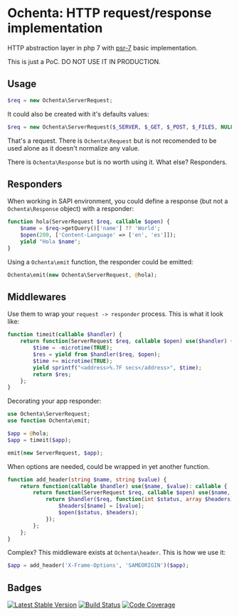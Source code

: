 Ochenta: HTTP request/response implementation
=============================================

HTTP abstraction layer in php 7 with [psr-7](http://www.php-fig.org/psr/psr-7/) basic implementation.

This is just a PoC. DO NOT USE IT IN PRODUCTION.

Usage
-----

```php
$req = new Ochenta\ServerRequest;
```

It could also be created with it's defaults values:

```php
$req = new Ochenta\ServerRequest($_SERVER, $_GET, $_POST, $_FILES, NULL);
```

That's a request. There is `Ochenta\Request` but is not recomended to be used alone as it doesn't normalize any value.

There is `Ochenta\Response` but is no worth using it. What else? Responders.

Responders
----------

When working in SAPI environment, you could define a response (but not a `Ochenta\Response` object) with a responder:

```php
function hola(ServerRequest $req, callable $open) {
    $name = $req->getQuery()['name'] ?? 'World';
    $open(200, ['Content-Language' => ['en', 'es']]);
    yield "Hola $name";
}
```

Using a `Ochenta\emit` function, the responder could be emitted:

```php
Ochenta\emit(new Ochenta\ServerRequest, @hola);
```

Middlewares
-----------

Use them to wrap your `request -> responder` process. This is what it look like:

```php
function timeit(callable $handler) {
    return function(ServerRequest $req, callable $open) use($handler) {
        $time = -microtime(TRUE);
        $res = yield from $handler($req, $open);
        $time += microtime(TRUE);
        yield sprintf("<address>%.7F secs</address>", $time);
        return $res;
    };
}
```

Decorating your app responder:

```php
use Ochenta\ServerRequest;
use function Ochenta\emit;

$app = @hola;
$app = timeit($app);

emit(new ServerRequest, $app);
```

When options are needed, could be wrapped in yet another function.

```php
function add_header(string $name, string $value) {
    return function(callable $handler) use($name, $value): callable {
        return function(ServerRequest $req, callable $open) use($name, $value, $handler) {
            return $handler($req, function(int $status, array $headers) use($name, $value, $open) {
                $headers[$name] = [$value];
                $open($status, $headers);
            });
        };
    };
}
```

Complex? This middleware exists at `Ochenta\header`. This is how we use it:

```php
$app = add_header('X-Frame-Options', 'SAMEORIGIN')($app);
```

Badges
------

[![Latest Stable Version](https://poser.pugx.org/guide42/ochenta/v/stable.svg)](https://packagist.org/packages/guide42/ochenta)
[![Build Status](https://travis-ci.org/guide42/ochenta.svg?branch=master)](https://travis-ci.org/guide42/ochenta)
[![Code Coverage](https://scrutinizer-ci.com/g/guide42/ochenta/badges/coverage.png?b=master)](https://scrutinizer-ci.com/g/guide42/ochenta/?branch=master)
